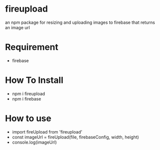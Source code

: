 # fireupload
an npm package for resizing and uploading images to firebase that returns an image  url
# Requirement
  - firebase
# How To Install
  - npm i fireupload
  - npm i firebase
# How to use
  - import fireUpload from 'fireupload'
  - const imageUrl = fireUpload(file, firebaseConfig, width, height)
  - console.log(imageUrl)
